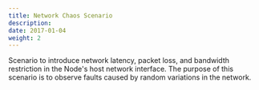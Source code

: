 ```yaml
---
title: Network Chaos Scenario
description: 
date: 2017-01-04
weight: 2
---
```


Scenario to introduce network latency, packet loss, and bandwidth restriction in the Node's host network interface. The purpose of this scenario is to observe faults caused by random variations in the network.

